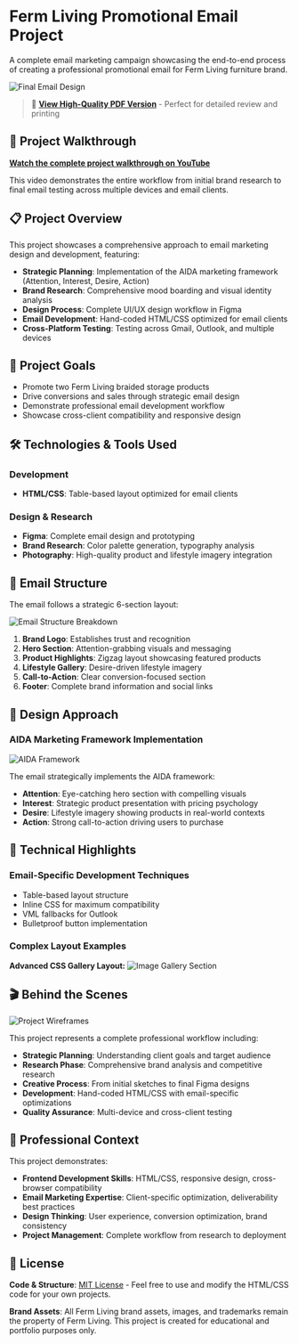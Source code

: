 # Ferm Living Promotional Email Project

A complete email marketing campaign showcasing the end-to-end process of creating a professional promotional email for Ferm Living furniture brand.

![Final Email Design](docs/01-final-email-design.png)

> 📄 **[View High-Quality PDF Version](docs/01-final-email-design.pdf)** - Perfect for detailed review and printing

## 🎥 Project Walkthrough

**[Watch the complete project walkthrough on YouTube](https://www.youtube.com/watch?v=qy4uyZSyXTc)**

This video demonstrates the entire workflow from initial brand research to final email testing across multiple devices and email clients.

## 📋 Project Overview

This project showcases a comprehensive approach to email marketing design and development, featuring:

- **Strategic Planning**: Implementation of the AIDA marketing framework (Attention, Interest, Desire, Action)
- **Brand Research**: Comprehensive mood boarding and visual identity analysis
- **Design Process**: Complete UI/UX design workflow in Figma
- **Email Development**: Hand-coded HTML/CSS optimized for email clients
- **Cross-Platform Testing**: Testing across Gmail, Outlook, and multiple devices

## 🎯 Project Goals

- Promote two Ferm Living braided storage products
- Drive conversions and sales through strategic email design
- Demonstrate professional email development workflow
- Showcase cross-client compatibility and responsive design

## 🛠️ Technologies & Tools Used

### Development
- **HTML/CSS**: Table-based layout optimized for email clients

### Design & Research
- **Figma**: Complete email design and prototyping
- **Brand Research**: Color palette generation, typography analysis
- **Photography**: High-quality product and lifestyle imagery integration

## 📧 Email Structure

The email follows a strategic 6-section layout:

![Email Structure Breakdown](docs/03-sections-of-email-visual.png)

1. **Brand Logo**: Establishes trust and recognition
2. **Hero Section**: Attention-grabbing visuals and messaging
3. **Product Highlights**: Zigzag layout showcasing featured products
4. **Lifestyle Gallery**: Desire-driven lifestyle imagery
5. **Call-to-Action**: Clear conversion-focused section
6. **Footer**: Complete brand information and social links

## 🎨 Design Approach

### AIDA Marketing Framework Implementation

![AIDA Framework](docs/02-AIDA_mermaid.png)

The email strategically implements the AIDA framework:

- **Attention**: Eye-catching hero section with compelling visuals
- **Interest**: Strategic product presentation with pricing psychology
- **Desire**: Lifestyle imagery showing products in real-world contexts
- **Action**: Strong call-to-action driving users to purchase

## 🔧 Technical Highlights

### Email-Specific Development Techniques
- Table-based layout structure
- Inline CSS for maximum compatibility
- VML fallbacks for Outlook
- Bulletproof button implementation

### Complex Layout Examples

**Advanced CSS Gallery Layout:**
![Image Gallery Section](docs/01-image-gallery-section.png)

## 🎬 Behind the Scenes

![Project Wireframes](docs/04-wireframes.jpg)

This project represents a complete professional workflow including:

- **Strategic Planning**: Understanding client goals and target audience
- **Research Phase**: Comprehensive brand analysis and competitive research
- **Creative Process**: From initial sketches to final Figma designs
- **Development**: Hand-coded HTML/CSS with email-specific optimizations
- **Quality Assurance**: Multi-device and cross-client testing

## 💼 Professional Context

This project demonstrates:
- **Frontend Development Skills**: HTML/CSS, responsive design, cross-browser compatibility
- **Email Marketing Expertise**: Client-specific optimization, deliverability best practices
- **Design Thinking**: User experience, conversion optimization, brand consistency
- **Project Management**: Complete workflow from research to deployment

## 📄 License

**Code & Structure**: [MIT License](LICENSE) - Feel free to use and modify the HTML/CSS code for your own projects.

**Brand Assets**: All Ferm Living brand assets, images, and trademarks remain the property of Ferm Living. This project is created for educational and portfolio purposes only.